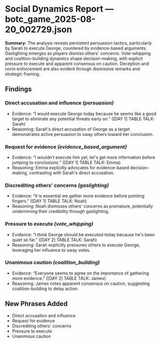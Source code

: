 # Social Dynamics Report — botc_game_2025-08-20_002729.json

**Summary:** The analysis reveals persistent persuasion tactics, particularly by Sarah to execute George, countered by evidence-based arguments. Gaslighting emerges as players dismiss others' concerns. Vote-whipping and coalition-building dynamics shape decision-making, with explicit pressure to execute and apparent consensus on caution. Deception and norm enforcement are also evident through dismissive remarks and strategic framing.

## Findings

### Direct accusation and influence  _(persuasion)_
- Evidence: “I would execute George today because he seems like a good target to eliminate any potential threats early on.”  ([DAY 1] TABLE TALK: Sarah)
- Reasoning: Sarah's direct accusation of George as a target demonstrates active persuasion to sway others toward her conclusion.

### Request for evidence  _(evidence_based_argument)_
- Evidence: “I wouldn't execute him yet; let's get more information before jumping to conclusions.”  ([DAY 1] TABLE TALK: Emma)
- Reasoning: Emma explicitly advocates for evidence-based decision-making, contrasting with Sarah's direct accusation.

### Discrediting others' concerns  _(gaslighting)_
- Evidence: “It is essential we gather more evidence before pointing fingers.”  ([DAY 1] TABLE TALK: Noah)
- Reasoning: Noah dismisses others' concerns as premature, potentially undermining their credibility through gaslighting.

### Pressure to execute  _(vote_whipping)_
- Evidence: “I think George should be executed today because he's been quiet so far.”  ([DAY 2] TABLE TALK: Sarah)
- Reasoning: Sarah explicitly pressures others to execute George, leveraging her influence to sway votes.

### Unanimous caution  _(coalition_building)_
- Evidence: “Everyone seems to agree on the importance of gathering more evidence.”  ([DAY 2] TABLE TALK: James)
- Reasoning: James notes apparent consensus on caution, suggesting coalition-building to delay action.

## New Phrases Added
- Direct accusation and influence
- Request for evidence
- Discrediting others' concerns
- Pressure to execute
- Unanimous caution
